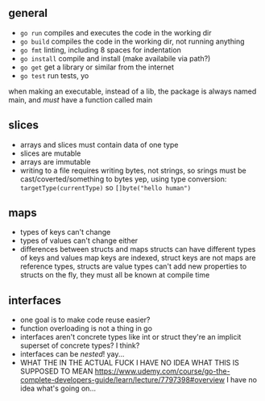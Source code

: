 ## general
* `go run` compiles and executes the code in the working dir
* `go build` compiles the code in the working dir, not running anything
* `go fmt` linting, including 8 spaces for indentation
* `go install` compile and install (make availabile via path?)
* `go get` get a library or similar from the internet
* `go test` run tests, yo

when making an executable, instead of a lib, the package is always named main, and _must_ have a function called main


## slices
- arrays and slices must contain data of one type
- slices are mutable
- arrays are immutable
- writing to a file requires writing bytes, not strings, so srings must be cast/coverted/something to bytes
    yep, using type conversion: `targetType(currentType)` so `[]byte("hello human")`


## maps
- types of keys can't change
- types of values can't change either
- differences between structs and maps
    structs can have different types of keys and values
    map keys are indexed, struct keys are not
    maps are reference types, structs are value types
    can't add new properties to structs on the fly, they must all be known at compile time


## interfaces
- one goal is to make code reuse easier?
- function overloading is not a thing in go
- interfaces aren't concrete types like int or struct
    they're an implicit superset of concrete types? I think?
- interfaces can be _nested_! yay...
- WHAT THE IN THE ACTUAL FUCK
    I HAVE NO IDEA WHAT THIS IS SUPPOSED TO MEAN
    https://www.udemy.com/course/go-the-complete-developers-guide/learn/lecture/7797398#overview
    I have no idea what's going on...
